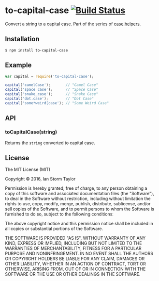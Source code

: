 
# to-capital-case [![Build Status](https://travis-ci.org/ianstormtaylor/to-capital-case.svg?branch=master)](https://travis-ci.org/ianstormtaylor/to-capital-case)

Convert a string to a capital case. Part of the series of [case helpers](https://github.com/ianstormtaylor/to-case).


## Installation

```
$ npm install to-capital-case
```


## Example

```js
var capital = require('to-capital-case');

capital('camelCase');       // "Camel Case"
capital('space case');      // "Space Case"
capital('snake_case');      // "Snake Case"
capital('dot.case');        // "Dot Case"
capital('some*weird[case'); // "Some Weird Case"
```


## API

### toCapitalCase(string)
  
Returns the `string` converted to capital case.


## License

The MIT License (MIT)

Copyright &copy; 2016, Ian Storm Taylor

Permission is hereby granted, free of charge, to any person obtaining a copy of this software and associated documentation files (the "Software"), to deal in the Software without restriction, including without limitation the rights to use, copy, modify, merge, publish, distribute, sublicense, and/or sell copies of the Software, and to permit persons to whom the Software is furnished to do so, subject to the following conditions:

The above copyright notice and this permission notice shall be included in all copies or substantial portions of the Software.

THE SOFTWARE IS PROVIDED "AS IS", WITHOUT WARRANTY OF ANY KIND, EXPRESS OR IMPLIED, INCLUDING BUT NOT LIMITED TO THE WARRANTIES OF MERCHANTABILITY, FITNESS FOR A PARTICULAR PURPOSE AND NONINFRINGEMENT. IN NO EVENT SHALL THE AUTHORS OR COPYRIGHT HOLDERS BE LIABLE FOR ANY CLAIM, DAMAGES OR OTHER LIABILITY, WHETHER IN AN ACTION OF CONTRACT, TORT OR OTHERWISE, ARISING FROM, OUT OF OR IN CONNECTION WITH THE SOFTWARE OR THE USE OR OTHER DEALINGS IN THE SOFTWARE.
